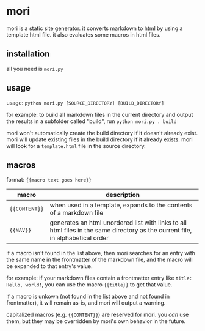 # mori

mori is a static site generator.
it converts markdown to html by using a template html file.
it also evaluates some macros in html files.

## installation

all you need is `mori.py`

## usage

usage: `python mori.py [SOURCE_DIRECTORY] [BUILD_DIRECTORY]`

for example:
to build all markdown files in the current directory
and output the results in a subfolder called "build", run
`python mori.py . build`

mori won't automatically create the build directory if it doesn't already exist.
mori will update existing files in the build directory if it already exists.
mori will look for a `template.html` file in the source directory.

## macros

format: `{{macro text goes here}}`

| macro | description |
|-------|-------------|
| `{{CONTENT}}` | when used in a template, expands to the contents of a markdown file |
| `{{NAV}}` | generates an html unordered list with links to all html files in the same directory as the current file, in alphabetical order |

if a macro isn't found in the list above,
then mori searches for an entry with the same name
in the frontmatter of the markdown file,
and the macro will be expanded to that entry's value.

for example:
if your markdown files contain a frontmatter entry like `title: Hello, world!`,
you can use the macro `{{title}}` to get that value.

if a macro is unkown (not found in the list above and not found in frontmatter),
it will remain as-is, and mori will output a warning.

capitalized macros (e.g. `{{CONTENT}}`) are reserved for mori.
you *can* use them, but they may be overridden by mori's own behavior
in the future.
